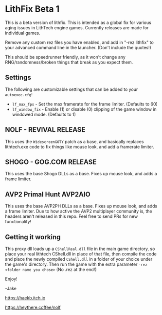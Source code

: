 # LithFix Beta 1

This is a beta version of lithfix. This is intended as a global fix for various aging issues in LithTech engine games. Currently releases are made for individual games.

Remove any custom rez files you have enabled, and add in "-rez lithfix" to your advanced command line in the launcher. (Don't include the quotes!)

This should be speedrunner friendly, as it won't change any RNG/randomness/broken things that break as you expect them.

## Settings

The following are customizable settings that can be added to your `autoexec.cfg`!

 - `lf_max_fps` - Set the max framerate for the frame limiter. (Defaults to 60)
 - `lf_window_fix` - Enable (1) or disable (0) clipping of the game window in windowed mode. (Defaults to 1)

## NOLF - REVIVAL RELEASE

This uses the `WidescreenGOTY` patch as a base, and basically replaces lithtech.exe code to fix things like mouse look, and add a framerate limiter.

## SHOGO - GOG.COM RELEASE

This uses the base Shogo DLLs as a base. Fixes up mouse look, and adds a frame limiter.

## AVP2 Primal Hunt AVP2AIO

This uses the base AVP2PH DLLs as a base. Fixes up mouse look, and adds a frame limiter. Due to how active the AVP2 multiplayer community is, the headers aren't released in this repo. Feel free to send PRs for new functionality!

## Getting it working

This proxy dll loads up a `CShellReal.dll` file in the main game directory, so place your real lithtech CShell.dll in place of that file, then compile the code and place the newly compiled `CShell.dll` in a folder of your choice under the game's directory. Then run the game with the extra parameter `-rez <folder name you chose>` (No .rez at the end!)

Enjoy!

-Jake

https://haekb.itch.io

https://heythere.coffee/nolf


